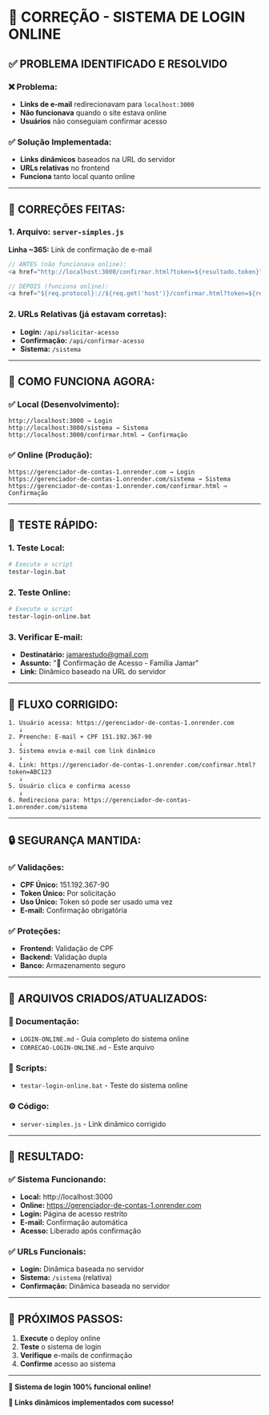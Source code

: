 # 🔧 **CORREÇÃO - SISTEMA DE LOGIN ONLINE**

## ✅ **PROBLEMA IDENTIFICADO E RESOLVIDO**

### **❌ Problema:**
- **Links de e-mail** redirecionavam para `localhost:3000`
- **Não funcionava** quando o site estava online
- **Usuários** não conseguiam confirmar acesso

### **✅ Solução Implementada:**
- **Links dinâmicos** baseados na URL do servidor
- **URLs relativas** no frontend
- **Funciona** tanto local quanto online

---

## 🔧 **CORREÇÕES FEITAS:**

### **1. Arquivo: `server-simples.js`**
**Linha ~365:** Link de confirmação de e-mail

```javascript
// ANTES (não funcionava online):
<a href="http://localhost:3000/confirmar.html?token=${resultado.token}">

// DEPOIS (funciona online):
<a href="${req.protocol}://${req.get('host')}/confirmar.html?token=${resultado.token}">
```

### **2. URLs Relativas (já estavam corretas):**
- **Login:** `/api/solicitar-acesso`
- **Confirmação:** `/api/confirmar-acesso`
- **Sistema:** `/sistema`

---

## 🚀 **COMO FUNCIONA AGORA:**

### **✅ Local (Desenvolvimento):**
```
http://localhost:3000 → Login
http://localhost:3000/sistema → Sistema
http://localhost:3000/confirmar.html → Confirmação
```

### **✅ Online (Produção):**
```
https://gerenciador-de-contas-1.onrender.com → Login
https://gerenciador-de-contas-1.onrender.com/sistema → Sistema
https://gerenciador-de-contas-1.onrender.com/confirmar.html → Confirmação
```

---

## 🧪 **TESTE RÁPIDO:**

### **1. Teste Local:**
```bash
# Execute o script
testar-login.bat
```

### **2. Teste Online:**
```bash
# Execute o script
testar-login-online.bat
```

### **3. Verificar E-mail:**
- **Destinatário:** jamarestudo@gmail.com
- **Assunto:** "🔐 Confirmação de Acesso - Família Jamar"
- **Link:** Dinâmico baseado na URL do servidor

---

## 🎯 **FLUXO CORRIGIDO:**

```
1. Usuário acessa: https://gerenciador-de-contas-1.onrender.com
   ↓
2. Preenche: E-mail + CPF 151.192.367-90
   ↓
3. Sistema envia e-mail com link dinâmico
   ↓
4. Link: https://gerenciador-de-contas-1.onrender.com/confirmar.html?token=ABC123
   ↓
5. Usuário clica e confirma acesso
   ↓
6. Redireciona para: https://gerenciador-de-contas-1.onrender.com/sistema
```

---

## 🔒 **SEGURANÇA MANTIDA:**

### **✅ Validações:**
- **CPF Único:** 151.192.367-90
- **Token Único:** Por solicitação
- **Uso Único:** Token só pode ser usado uma vez
- **E-mail:** Confirmação obrigatória

### **✅ Proteções:**
- **Frontend:** Validação de CPF
- **Backend:** Validação dupla
- **Banco:** Armazenamento seguro

---

## 📁 **ARQUIVOS CRIADOS/ATUALIZADOS:**

### **📝 Documentação:**
- `LOGIN-ONLINE.md` - Guia completo do sistema online
- `CORRECAO-LOGIN-ONLINE.md` - Este arquivo

### **🔧 Scripts:**
- `testar-login-online.bat` - Teste do sistema online

### **⚙️ Código:**
- `server-simples.js` - Link dinâmico corrigido

---

## 🎊 **RESULTADO:**

### **✅ Sistema Funcionando:**
- **Local:** http://localhost:3000
- **Online:** https://gerenciador-de-contas-1.onrender.com
- **Login:** Página de acesso restrito
- **E-mail:** Confirmação automática
- **Acesso:** Liberado após confirmação

### **✅ URLs Funcionais:**
- **Login:** Dinâmica baseada no servidor
- **Sistema:** `/sistema` (relativa)
- **Confirmação:** Dinâmica baseada no servidor

---

## 🚀 **PRÓXIMOS PASSOS:**

1. **Execute** o deploy online
2. **Teste** o sistema de login
3. **Verifique** e-mails de confirmação
4. **Confirme** acesso ao sistema

---

**🎊 Sistema de login 100% funcional online!**

**🔐 Links dinâmicos implementados com sucesso!** 